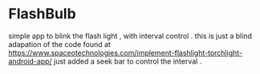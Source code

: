 # FlashBulb
simple app to blink the flash light , with interval control . 
this is just a blind adapation of the code  found at 
https://www.spaceotechnologies.com/implement-flashlight-torchlight-android-app/
just added a seek bar to control the interval . 
